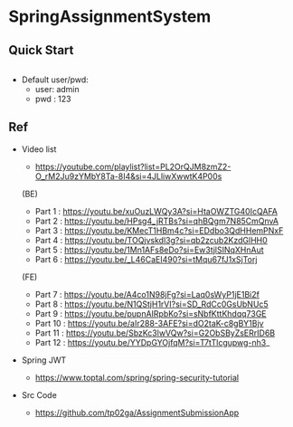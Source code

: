 # SpringAssignmentSystem

## Quick Start
```bash
```

- Default user/pwd:
	- user: admin
	- pwd : 123

## Ref
- Video list
	- https://youtube.com/playlist?list=PL2OrQJM8zmZ2-O_rM2Ju9zYMbY8Ta-8I4&si=4JLliwXwwtK4P00s
	
	(BE)
	- Part 1 : https://youtu.be/xuOuzLWQy3A?si=HtaOWZTG40IcQAFA
	- Part 2 : https://youtu.be/HPsg4_jRTBs?si=qhBQgm7N85CmQnvA
	- Part 3 : https://youtu.be/KMecT1HBm4c?si=EDdbo3QdHHemPNxF
	- Part 4 : https://youtu.be/TOQjvskdl3g?si=qb2zcub2KzdGlHH0
	- Part 5 : https://youtu.be/1Mn1AFs8eDo?si=Ew3tjlSINqXHnAut
	- Part 6 : https://youtu.be/_L46CaEI490?si=tMqu67fJ1xSjTorj

	(FE)
	- Part 7 : https://youtu.be/A4co1N98jFg?si=Laq0sWyP1jE1Bi2f
	- Part 8 : https://youtu.be/N1QStjH1rVI?si=SD_RdCc0GsUbNUc5
	- Part 9 : https://youtu.be/pupnAIRpbKo?si=sNbfKttKhdqq73GE
	- Part 10 : https://youtu.be/aIr288-3AFE?si=dO2taK-c8gBY1Bjv
	- Part 11 : https://youtu.be/SbzKc3lwVQw?si=G2ObSByZsERrID6B
	- Part 12 : https://youtu.be/YYDpGYOjfqM?si=T7tTlcgupwg-nh3_

- Spring JWT
	- https://www.toptal.com/spring/spring-security-tutorial

- Src Code
	- https://github.com/tp02ga/AssignmentSubmissionApp
